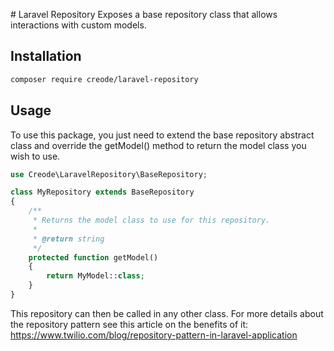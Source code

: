 # Laravel Repository
Exposes a base repository class that allows interactions with custom models.

## Installation
```bash
composer require creode/laravel-repository
```

## Usage
To use this package, you just need to extend the base repository abstract class and override the getModel() method to return the model class you wish to use.

```php
use Creode\LaravelRepository\BaseRepository;

class MyRepository extends BaseRepository
{
    /**
     * Returns the model class to use for this repository.
     *
     * @return string
     */
    protected function getModel()
    {
        return MyModel::class;
    }
}
```

This repository can then be called in any other class. For more details about the repository pattern see this article on the benefits of it: https://www.twilio.com/blog/repository-pattern-in-laravel-application
